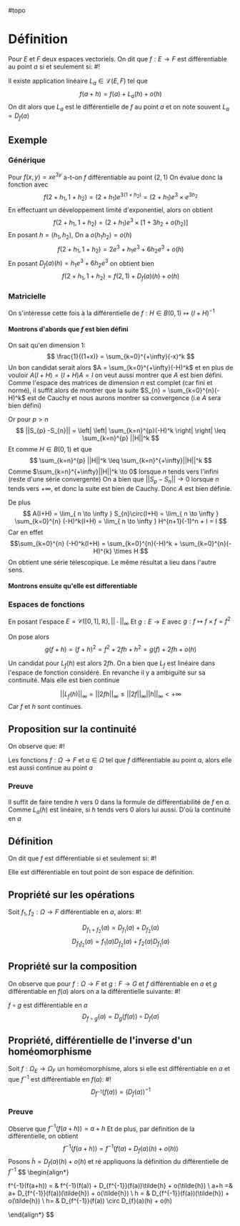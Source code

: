 #topo
# Définition
Pour $E$ et $F$ deux espaces vectoriels. On dit que $f: E \to F$ est différentiable au point $a$ si et seulement si: #!

Il existe application linéaire $L_{a} \in \mathcal L(E, F)$ tel que $$
f(a+h) = f(a) + L_{a}(h) + o(h)
$$
On dit alors que $L_{a}$ est le différentielle de $f$ au point $a$ et on note souvent $L_{a} = D_{f}(a)$
<!--ID: 1732560471851-->


## Exemple
### Générique

Pour $f(x, y) = xe^{3y}$ a-t-on $f$ différentiable au point $(2, 1)$
On évalue donc la fonction avec
$$f(2 + h_{1}, 1 + h_{2}) = (2+h_{1})e^{3(1+h_{2})} = (2+h_{1})e^3\times e^{3h_{2}}$$
En effectuant un développement limité d'exponentiel, alors on obtient
$$f(2+h_{1}, 1+h_{2}) = (2+h_{1})e^3 \times[1 + 3h_{2} + o(h_{2})]$$
En posant $h = (h_{1}, h_{2})$, On a $o(h_{1}h_{2}) = o(h)$
$$
f(2+h_{1}, 1+h_{2}) = 2e^3 +h_{1}e^3 + 6h_{2} e^3 + o(h)
$$
 En posant $D_{f}(a)(h) = h_{1}e^3 + 6h_{2}e^3$ on obtient bien
$$f(2+h_{1}, 1+h_{2}) = f(2, 1) + D_{f}(a)(h) + o(h)$$

### Matricielle
On s'intéresse cette fois à la différentielle de $f: H \in B(0, 1) \mapsto (I+H)^{-1}$

#### Montrons d'abords que $f$ est bien défini
On sait qu'en dimension 1:
$$
\frac{1}{(1+x)} = \sum_{k=0}^{+\infty}(-x)^k 
$$
Un bon candidat serait alors $A = \sum_{k=0}^{+\infty}(-H)^k$ et en plus de vouloir $A(I+H) = (I+H)A = I$ on veut aussi montrer que $A$ est bien défini.
Comme l'espace des matrices de dimension $n$ est complet (car fini et normé), il suffit alors de montrer que la suite $S_{n} = \sum_{k=0}^{n}(-H)^k$ est de Cauchy et nous aurons montrer sa convergence (i.e $A$ sera bien défini)

Or pour $p > n$
$$
||S_{p} -S_{n}|| = \left| \left| \sum_{k=n}^{p}(-H)^k  \right|  \right| \leq \sum_{k=n}^{p} ||H||^k 
$$
Et comme $H \in B(0, 1)$ et que
$$
\sum_{k=n}^{p} ||H||^k  \leq \sum_{k=n}^{+\infty}||H||^k 
$$
Comme $\sum_{k=n}^{+\infty}||H||^k \to 0$ lorsque $n$ tends vers l'infini (reste d'une série convergente)
On a bien que $||S_{p} -S_{n}|| \to 0$ lorsque $n$ tends vers $+\infty$, et donc la suite est bien de Cauchy.
Donc $A$ est bien définie.

De plus
$$
A(I+H) = \lim_{  n \to \infty } S_{n}\circ(I+H) =  \lim_{ n \to \infty } \sum_{k=0}^{n} (-H)^k(I+H) = \lim_{ n \to \infty } H^{n+1}(-1)^n + I = I
$$
Car en effet $$\sum_{k=0}^{n} (-H)^k(I+H) = \sum_{k=0}^{n}(-H)^k + \sum_{k=0}^{n}(-H)^{k} \times H $$
On obtient une série télescopique.
Le même résultat a lieu dans l'autre sens.

#### Montrons ensuite qu'elle est differentiable

### Espaces de fonctions
En posant l'espace $E = \mathcal C([0, 1], \mathbb{R}), ||\cdot||_{\infty}$
Et $g: E \to E$ avec $g: f \mapsto f\times f = f^2$

On pose alors $$
g(f+h) = (f+h)^2 = f^2 + 2fh + h^2 = g(f) + 2fh + o(h)
$$

Un candidat pour $L_{f}(h)$ est alors $2fh$. On a bien que $L_{f}$ est linéaire dans l'espace de fonction considéré. En revanche il y a ambiguïté sur sa continuité. Mais elle est bien continue

$$
||L_{f}(h)||_{\infty} = ||2fh||_{\infty} \leq ||2 f||_{\infty}||h||_{\infty} < + \infty
$$
Car $f$ et $h$ sont continues.

## Proposition sur la continuité
On observe que: #!

Les fonctions $f: \Omega \to F$ et $a \in \Omega$ tel que $f$ différentiable au point $a$, alors elle est aussi continue au point $a$
<!--ID: 1732560471853-->


### Preuve
Il suffit de faire tendre $h$ vers $0$ dans la formule de différentiabilité de $f$ en $a$.
Comme $L_{a}(h)$ est linéaire, si $h$ tends vers $0$ alors lui aussi. D'où la continuité en $a$

## Définition
On dit que $f$ est différentiable si et seulement si: #!

Elle est différentiable en tout point de son espace de définition.
<!--ID: 1732560471854-->


## Propriété sur les opérations
Soit $f_{1}, f_{2}: \Omega \to F$ différentiable en $a$, alors: #!

$$
D_{f_{1}+f_{2}}(a) = D_{f_{1}}(a)+D_{f_{2}}(a)
$$$$
D_{f_{1}f_{2}}(a) = f_{1}(a)D_{f_{2}}(a)+f_{2}(a)D_{f_{1}}(a)
$$
<!--ID: 1732560541730-->


## Propriété sur la composition
On observe que pour $f: \Omega \to F$ et $g: F \to G$ et $f$ différentiable en $a$ et $g$ différentiable en $f(a)$ alors on a la différentielle suivante: #!

$f \circ g$ est différentiable en $a$
$$
D_{f \circ g}(a) = D_{g}(f(a))\circ D_{f}(a)
$$
<!--ID: 1732560541733-->



## Propriété, différentielle de l'inverse d'un homéomorphisme
Soit $f: \Omega_{E} \to \Omega_{F}$ un homéomorphisme, alors si elle est différentiable en $a$ et que $f^{-1}$ est différentiable en $f(a)$: #!
$$
D_{f^{-1}}(f(a)) = \left( D_{f}(a) \right)^{-1}
$$
<!--ID: 1732560541734-->


### Preuve
Observe que $f^{-1}(f(a+h)) = a+h$
Et de plus, par définition de la différentielle, on obtient
$$
f^{-1}(f(a+h)) = f^{-1}(f(a)+ D_{f}(a)(h) + o(h))
$$
Posons $\tilde{h} = D_{f}(a)(h) + o(h)$ et ré appliquons la définition du différentielle de $f^{-1}$
$$
\begin{align*}

f^{-1}(f(a+h)) = & f^{-1}(f(a)) + D_{f^{-1}}(f(a))\tilde{h} + o(\tilde{h}) \\
a+h =& a+ D_{f^{-1}}(f(a))(\tilde{h}) + o(\tilde{h}) \\
h = & D_{f^{-1}}(f(a))(\tilde{h}) + o(\tilde{h}) \\
h= & D_{f^{-1}}(f(a)) \circ D_{f}(a)(h) + o(h)

\end{align*}
$$


